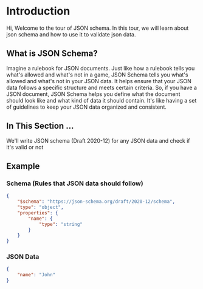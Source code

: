 # Introduction

Hi, Welcome to the tour of JSON schema. In this tour, we will learn about json schema and how to use it to validate json data.

## What is JSON Schema?

Imagine a rulebook for JSON documents. Just like how a rulebook tells you what's allowed and what's not in a game, JSON Schema tells you what's allowed and what's not in your JSON data. It helps ensure that your JSON data follows a specific structure and meets certain criteria. So, if you have a JSON document, JSON Schema helps you define what the document should look like and what kind of data it should contain. It's like having a set of guidelines to keep your JSON data organized and consistent.

## In This Section ...

We'll write JSON schema (Draft 2020-12) for any JSON data and check if it's valid or not

## Example

### Schema (Rules that JSON data should follow)

```json
{
    "$schema": "https://json-schema.org/draft/2020-12/schema",
    "type": "object",
    "properties": {
        "name": {
            "type": "string"
        }
    }
}
```

### JSON Data

```json
{
    "name": "John"
}
```
